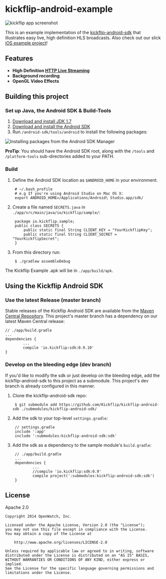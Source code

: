 # kickflip-android-example

![kickflip app screenshot](http://i.imgur.com/qcml2eQ.jpg)

This is an example implementation of the [kickflip-android-sdk](https://github.com/Kickflip/kickflip-android-sdk) that
illustrates easy live, high definition HLS broadcasts. Also check out our slick [iOS example project](https://github.com/Kickflip/kickflip-ios-example)!


## Features

+ **High Definition [HTTP Live Streaming](http://en.wikipedia.org/wiki/HTTP_Live_Streaming)**
+ **Background recording**
+ **OpenGL Video Effects**

## Building this project

### Set up Java, the Android SDK & Build-Tools

1. [Download and install JDK 1.7](http://www.oracle.com/technetwork/java/javase/downloads/jdk7-downloads-1880260.html)
2. [Download and install the Android SDK](http://developer.android.com/sdk/)
3. Run `/android-sdk/tools/android` to install the following packages:

![Installing packages from the Android SDK Manager](http://i.imgur.com/PuWsBEB.png)

**ProTip**: You should have the Android SDK root, along with the `/tools` and `/platform-tools` sub-directories added to your PATH.

### Build

1. Define the Android SDK location as `$ANDROID_HOME` in your environment.

		# ~/.bash_profile
		# e.g If you're using Android Studio on Mac OS X:
		export ANDROID_HOME=/Applications/Android\ Studio.app/sdk/



2. Create a file named `SECRETS.java` in `./app/src/main/java/io/kickflip/sample/`:

		package io.kickflip.sample;
		public class SECRETS {
		    public static final String CLIENT_KEY = "YourKickflipKey";
		    public static final String CLIENT_SECRET = "YourKickflipSecret";
		}


3. From this directory run:

	    $ ./gradlew assembleDebug

The Kickflip Example .apk will be in `./app/build/apk`.

## Using the Kickflip Android SDK

### Use the latest Release (master branch)

Stable releases of the Kickflip Android SDK are available from the [Maven Central Repository](http://search.maven.org/).
This project's master branch has a dependency on our latest Maven Central release:

	// ./app/build.gradle
	...
    dependencies {
			...
			compile 'io.kickflip:sdk:0.9.10'
	}

### Develop on the bleeding edge (dev branch)

If you'd like to modify the sdk or just develop on the bleeding edge,
add the kickflip-android-sdk to this project as a submodule. This project's dev branch
is already configured in this manner.

1. Clone the kickflip-android-sdk repo:

		$ git submodule add https://github.com/Kickflip/kickflip-android-sdk ./submodules/kickflip-android-sdk/

2. Add the sdk to your top-level `settings.gradle`:

		// settings.gradle
		include ':app'
		include ':submodules:kickflip-android-sdk:sdk'

3. Add the sdk as a dependency to the sample module's `build.gradle`:

		// ./app/build.gradle
		...
		dependencies {
				...
				//compile 'io.kickflip:sdk:0.9'
				compile project(':submodules:kickflip-android-sdk:sdk')
		}

## License

Apache 2.0

	Copyright 2014 OpenWatch, Inc.

	Licensed under the Apache License, Version 2.0 (the "License");
	you may not use this file except in compliance with the License.
	You may obtain a copy of the License at

	    http://www.apache.org/licenses/LICENSE-2.0

	Unless required by applicable law or agreed to in writing, software
	distributed under the License is distributed on an "AS IS" BASIS,
	WITHOUT WARRANTIES OR CONDITIONS OF ANY KIND, either express or implied.
	See the License for the specific language governing permissions and
	limitations under the License.
